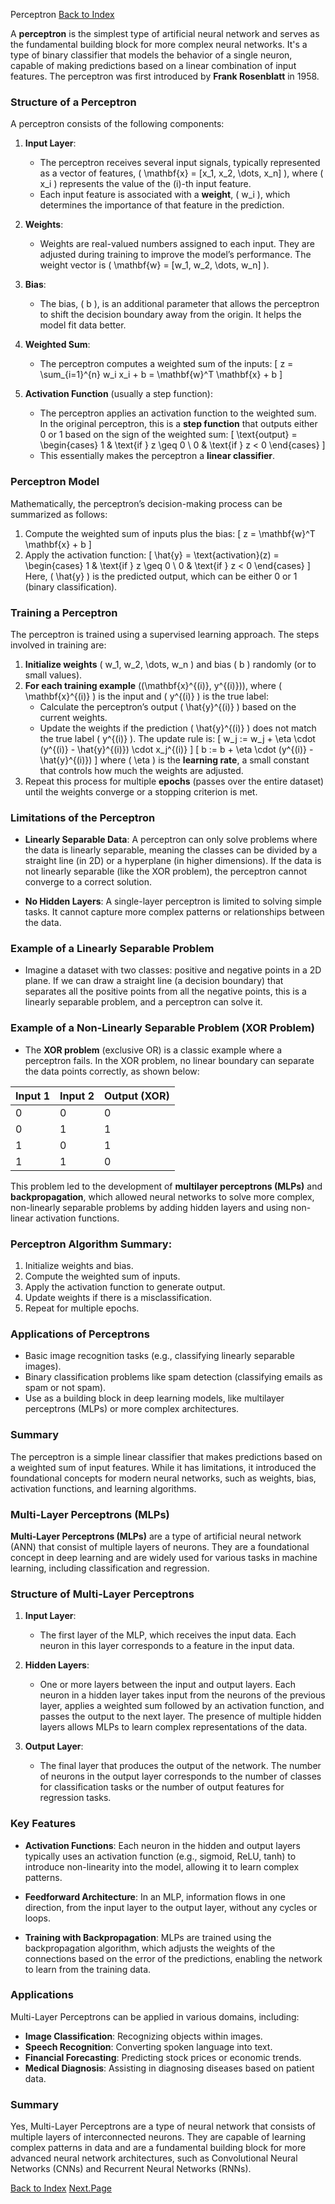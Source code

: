 Perceptron [Back to Index](./index.md)


A **perceptron** is the simplest type of artificial neural network and serves as the fundamental building block for more complex neural networks. It's a type of binary classifier that models the behavior of a single neuron, capable of making predictions based on a linear combination of input features. The perceptron was first introduced by **Frank Rosenblatt** in 1958.

### Structure of a Perceptron

A perceptron consists of the following components:

1. **Input Layer**:
   - The perceptron receives several input signals, typically represented as a vector of features, \( \mathbf{x} = [x_1, x_2, \dots, x_n] \), where \( x_i \) represents the value of the \(i\)-th input feature.
   - Each input feature is associated with a **weight**, \( w_i \), which determines the importance of that feature in the prediction.

2. **Weights**:
   - Weights are real-valued numbers assigned to each input. They are adjusted during training to improve the model’s performance. The weight vector is \( \mathbf{w} = [w_1, w_2, \dots, w_n] \).

3. **Bias**:
   - The bias, \( b \), is an additional parameter that allows the perceptron to shift the decision boundary away from the origin. It helps the model fit data better.

4. **Weighted Sum**:
   - The perceptron computes a weighted sum of the inputs:
     \[
     z = \sum_{i=1}^{n} w_i x_i + b = \mathbf{w}^T \mathbf{x} + b
     \]

5. **Activation Function** (usually a step function):
   - The perceptron applies an activation function to the weighted sum. In the original perceptron, this is a **step function** that outputs either 0 or 1 based on the sign of the weighted sum:
     \[
     \text{output} = \begin{cases} 
     1 & \text{if } z \geq 0 \\
     0 & \text{if } z < 0
     \end{cases}
     \]
   - This essentially makes the perceptron a **linear classifier**.

### Perceptron Model

Mathematically, the perceptron’s decision-making process can be summarized as follows:
1. Compute the weighted sum of inputs plus the bias:
   \[
   z = \mathbf{w}^T \mathbf{x} + b
   \]
2. Apply the activation function:
   \[
   \hat{y} = \text{activation}(z) = \begin{cases} 
   1 & \text{if } z \geq 0 \\
   0 & \text{if } z < 0
   \end{cases}
   \]
   Here, \( \hat{y} \) is the predicted output, which can be either 0 or 1 (binary classification).

### Training a Perceptron

The perceptron is trained using a supervised learning approach. The steps involved in training are:

1. **Initialize weights** \( w_1, w_2, \dots, w_n \) and bias \( b \) randomly (or to small values).
2. **For each training example** \((\mathbf{x}^{(i)}, y^{(i)})\), where \( \mathbf{x}^{(i)} \) is the input and \( y^{(i)} \) is the true label:
   - Calculate the perceptron’s output \( \hat{y}^{(i)} \) based on the current weights.
   - Update the weights if the prediction \( \hat{y}^{(i)} \) does not match the true label \( y^{(i)} \). The update rule is:
     \[
     w_j := w_j + \eta \cdot (y^{(i)} - \hat{y}^{(i)}) \cdot x_j^{(i)}
     \]
     \[
     b := b + \eta \cdot (y^{(i)} - \hat{y}^{(i)})
     \]
     where \( \eta \) is the **learning rate**, a small constant that controls how much the weights are adjusted.
3. Repeat this process for multiple **epochs** (passes over the entire dataset) until the weights converge or a stopping criterion is met.

### Limitations of the Perceptron

- **Linearly Separable Data**: A perceptron can only solve problems where the data is linearly separable, meaning the classes can be divided by a straight line (in 2D) or a hyperplane (in higher dimensions). If the data is not linearly separable (like the XOR problem), the perceptron cannot converge to a correct solution.
  
- **No Hidden Layers**: A single-layer perceptron is limited to solving simple tasks. It cannot capture more complex patterns or relationships between the data.

### Example of a Linearly Separable Problem
- Imagine a dataset with two classes: positive and negative points in a 2D plane. If we can draw a straight line (a decision boundary) that separates all the positive points from all the negative points, this is a linearly separable problem, and a perceptron can solve it.

### Example of a Non-Linearly Separable Problem (XOR Problem)
- The **XOR problem** (exclusive OR) is a classic example where a perceptron fails. In the XOR problem, no linear boundary can separate the data points correctly, as shown below:

| Input 1 | Input 2 | Output (XOR) |
|---------|---------|--------------|
| 0       | 0       | 0            |
| 0       | 1       | 1            |
| 1       | 0       | 1            |
| 1       | 1       | 0            |

This problem led to the development of **multilayer perceptrons (MLPs)** and **backpropagation**, which allowed neural networks to solve more complex, non-linearly separable problems by adding hidden layers and using non-linear activation functions.

### Perceptron Algorithm Summary:
1. Initialize weights and bias.
2. Compute the weighted sum of inputs.
3. Apply the activation function to generate output.
4. Update weights if there is a misclassification.
5. Repeat for multiple epochs.

### Applications of Perceptrons
- Basic image recognition tasks (e.g., classifying linearly separable images).
- Binary classification problems like spam detection (classifying emails as spam or not spam).
- Use as a building block in deep learning models, like multilayer perceptrons (MLPs) or more complex architectures.

### Summary
The perceptron is a simple linear classifier that makes predictions based on a weighted sum of input features. While it has limitations, it introduced the foundational concepts for modern neural networks, such as weights, bias, activation functions, and learning algorithms.

### Multi-Layer Perceptrons (MLPs)

**Multi-Layer Perceptrons (MLPs)** are a type of artificial neural network (ANN) that consist of multiple layers of neurons. They are a foundational concept in deep learning and are widely used for various tasks in machine learning, including classification and regression.

### Structure of Multi-Layer Perceptrons

1. **Input Layer**: 
   - The first layer of the MLP, which receives the input data. Each neuron in this layer corresponds to a feature in the input data.

2. **Hidden Layers**: 
   - One or more layers between the input and output layers. Each neuron in a hidden layer takes input from the neurons of the previous layer, applies a weighted sum followed by an activation function, and passes the output to the next layer. The presence of multiple hidden layers allows MLPs to learn complex representations of the data.

3. **Output Layer**: 
   - The final layer that produces the output of the network. The number of neurons in the output layer corresponds to the number of classes for classification tasks or the number of output features for regression tasks.

### Key Features

- **Activation Functions**: Each neuron in the hidden and output layers typically uses an activation function (e.g., sigmoid, ReLU, tanh) to introduce non-linearity into the model, allowing it to learn complex patterns.
  
- **Feedforward Architecture**: In an MLP, information flows in one direction, from the input layer to the output layer, without any cycles or loops.

- **Training with Backpropagation**: MLPs are trained using the backpropagation algorithm, which adjusts the weights of the connections based on the error of the predictions, enabling the network to learn from the training data.

### Applications

Multi-Layer Perceptrons can be applied in various domains, including:

- **Image Classification**: Recognizing objects within images.
- **Speech Recognition**: Converting spoken language into text.
- **Financial Forecasting**: Predicting stock prices or economic trends.
- **Medical Diagnosis**: Assisting in diagnosing diseases based on patient data.

### Summary

Yes, Multi-Layer Perceptrons are a type of neural network that consists of multiple layers of interconnected neurons. They are capable of learning complex patterns in data and are a fundamental building block for more advanced neural network architectures, such as Convolutional Neural Networks (CNNs) and Recurrent Neural Networks (RNNs).

[Back to Index](./index.md)  [Next.Page](./Page-2_ActivationFunctions.md)

